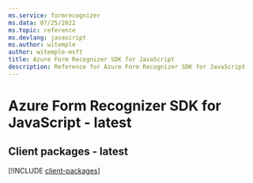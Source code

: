 ```yaml
---
ms.service: formrecognizer
ms.data: 07/25/2022
ms.topic: reference
ms.devlang: javascript
ms.author: witemple
author: witemple-msft
title: Azure Form Recognizer SDK for JavaScript
description: Reference for Azure Form Recognizer SDK for JavaScript
---
```

# Azure Form Recognizer SDK for JavaScript - latest

## Client packages - latest
[!INCLUDE [client-packages](form-recognizer-client-index.md)]